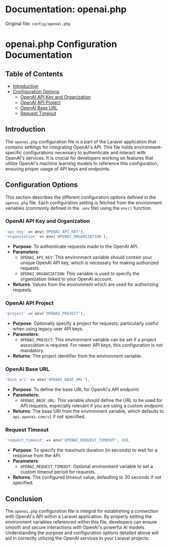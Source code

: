 # Documentation: openai.php

Original file: `config/openai.php`

# openai.php Configuration Documentation

## Table of Contents

- [Introduction](#introduction)
- [Configuration Options](#configuration-options)
  - [OpenAI API Key and Organization](#openai-api-key-and-organization)
  - [OpenAI API Project](#openai-api-project)
  - [OpenAI Base URL](#openai-base-url)
  - [Request Timeout](#request-timeout)

## Introduction

The `openai.php` configuration file is a part of the Laravel application that contains settings for integrating OpenAI's API. This file holds environment-specific configurations necessary to authenticate and interact with OpenAI's services. It is crucial for developers working on features that utilize OpenAI's machine learning models to reference this configuration, ensuring proper usage of API keys and endpoints.

## Configuration Options

This section describes the different configuration options defined in the `openai.php` file. Each configuration setting is fetched from the environment variables (commonly defined in the `.env` file) using the `env()` function.

### OpenAI API Key and Organization

```php
'api_key' => env('OPENAI_API_KEY'),
'organization' => env('OPENAI_ORGANIZATION'),
```

- **Purpose**: To authenticate requests made to the OpenAI API.
- **Parameters**:
  - `OPENAI_API_KEY`: This environment variable should contain your unique OpenAI API key, which is necessary for making authorized requests.
  - `OPENAI_ORGANIZATION`: This variable is used to specify the organization linked to your OpenAI account.
- **Returns**: Values from the environment which are used for authorizing requests.

### OpenAI API Project

```php
'project' => env('OPENAI_PROJECT'),
```

- **Purpose**: Optionally specify a project for requests, particularly useful when using legacy user API keys.
- **Parameters**:
  - `OPENAI_PROJECT`: This environment variable can be set if a project association is required. For newer API keys, this configuration is not mandatory.
- **Returns**: The project identifier from the environment variable.

### OpenAI Base URL

```php
'base_uri' => env('OPENAI_BASE_URL'),
```

- **Purpose**: To define the base URL for OpenAI's API endpoint.
- **Parameters**:
  - `OPENAI_BASE_URL`: This variable should define the URL to be used for API requests, especially relevant if you are using a custom endpoint.
- **Returns**: The base URI from the environment variable, which defaults to `api.openai.com/v1` if not specified.

### Request Timeout

```php
'request_timeout' => env('OPENAI_REQUEST_TIMEOUT', 30),
```

- **Purpose**: To specify the maximum duration (in seconds) to wait for a response from the API.
- **Parameters**:
  - `OPENAI_REQUEST_TIMEOUT`: Optional environment variable to set a custom timeout period for requests.
- **Returns**: The configured timeout value, defaulting to 30 seconds if not specified.

## Conclusion

The `openai.php` configuration file is integral for establishing a connection with OpenAI's API within a Laravel application. By properly setting the environment variables referenced within this file, developers can ensure smooth and secure interactions with OpenAI's powerful AI models. Understanding the purpose and configuration options detailed above will aid in correctly utilizing the OpenAI services in your Laravel projects.